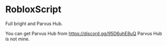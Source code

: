 # RobloxScript
Full bright and Parvus Hub.

You can get Parvus Hub from https://discord.gg/95D6uhE8uQ Parvus Hub is not mine.
